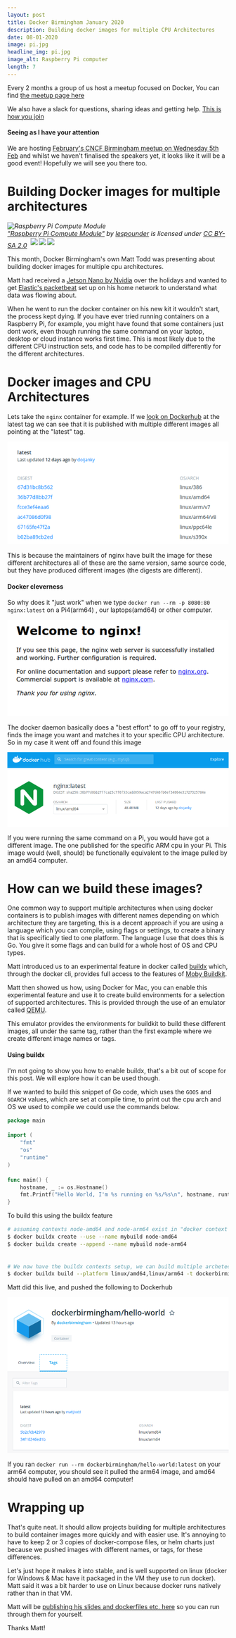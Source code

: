 ```yaml
---
layout: post
title: Docker Birmingham January 2020
description: Building docker images for multiple CPU Architectures
date: 08-01-2020
image: pi.jpg
headline_img: pi.jpg
image_alt: Raspberry Pi computer
length: 7
---
```


Every 2 months a group of us host a meetup focused on Docker, You can find [the meetup page here](https://www.meetup.com/Docker-Birmingham/)

We also have a slack for questions, sharing ideas and getting help. [This is how you join](https://join.slack.com/t/docker-birmingham/shared_invite/enQtMzc3MTAyMzYwMzg5LWIzYzlkY2FlNmJjZDk0NjgwMGNkMjM1ODVkNzU3M)

#### Seeing as I have your attention

We are hosting [February's CNCF Birmingham meetup on Wednesday 5th Feb](https://www.meetup.com/Cloud-Native-Birmingham/events/267773567/)
and whilst we haven't finalised the speakers yet, it looks like it will be a good event! Hopefully we will see you there 
too.

# Building Docker images for multiple architectures

<p style="font-size: 0.9rem;font-style: italic;"><img style="display: block;" src="https://farm3.staticflickr.com/2907/14050434430_c8929e270f_b.jpg" alt="Raspberry Pi Compute Module"><a href="https://www.flickr.com/photos/45703688@N07/14050434430">"Raspberry Pi Compute Module"</a><span> by <a href="https://www.flickr.com/photos/45703688@N07">lespounder</a></span> is licensed under <a href="https://creativecommons.org/licenses/by-sa/2.0/?ref=ccsearch&atype=html" style="margin-right: 5px;">CC BY-SA 2.0</a><a href="https://creativecommons.org/licenses/by-sa/2.0/?ref=ccsearch&atype=html" target="_blank" rel="noopener noreferrer" style="display: inline-block;white-space: none;margin-top: 2px;margin-left: 3px;height: 22px !important;"><img style="height: inherit;margin-right: 3px;display: inline-block;" src="https://search.creativecommons.org/static/img/cc_icon.svg" /><img style="height: inherit;margin-right: 3px;display: inline-block;" src="https://search.creativecommons.org/static/img/cc-by_icon.svg" /><img style="height: inherit;margin-right: 3px;display: inline-block;" src="https://search.creativecommons.org/static/img/cc-sa_icon.svg" /></a></p>

This month, Docker Birmingham's own Matt Todd was presenting about building docker images for multiple cpu architectures.

Matt had received a [Jetson Nano by Nvidia](https://developer.nvidia.com/embedded/jetson-nano-developer-kit) over the 
holidays and wanted to get [Elastic's packetbeat](https://www.elastic.co/products/beats/packetbeat)
set up on his home network to understand what data was flowing about. 

When he went to run the docker container on his new kit it wouldn't start, the process kept dying. If you have ever tried
running containers on a Raspberry Pi, for example, you might have found that some containers just dont work, even though 
running the same command on your laptop, desktop or cloud instance works first time. This is most likely due to the 
different CPU instruction sets, and code has to be compiled differently for the different architectures.


# Docker images and CPU Architectures
Lets take the `nginx` container for example. If we [look on Dockerhub](https://hub.docker.com/_/nginx?tab=tags) at the 
latest tag we can see that it is published with multiple different images all pointing at the "latest" tag. 

![nginx latest tag dockerhub, multiple arch/os values](/images/nginx-os-arch.png)

This is because the maintainers of nginx have built the image for these different architectures all of these are the same 
version, same source code, but they have produced different images (the digests are different). 

#### Docker cleverness 
So why does it "just work" when we type `docker run --rm -p 8080:80 nginx:latest` on a Pi4(arm64) , our laptops(amd64) or
 other computer.

![nginx splash screen](/images/nginx-splash.png)

The docker daemon basically does a "best effort" to go off to your registry, finds the image you want and matches it to 
your specific CPU architecture. So in my case it went off and found this image 

![nginx latest for amd64](/images/nginx-latest.png)

If you were running the same command on a Pi, you would have got a different image. The one published for the specific 
ARM cpu in your Pi. This image would (well, should) be functionally equivalent to the image pulled by an amd64 computer.

# How can we build these images?

One common way to support multiple architectures when using docker containers is to publish images with different names
depending on which architecture they are targeting, this is a decent approach if you are using a language which you can 
compile, using flags or settings, to create a binary that is specifically tied to one platform. The language I use that 
does this is Go. You give it some flags and can build for a whole host of OS and CPU types.

Matt introduced us to an experimental feature in docker called [buildx](https://docs.docker.com/buildx/working-with-buildx/)
which, through the docker cli, provides full access to the features of [Moby Buildkit](https://github.com/moby/buildkit).

Matt then showed us how, using Docker for Mac, you can enable this experimental feature and use it to create build environments
for a selection of supported architectures. This is provided through the use of an emulator called [QEMU](https://www.qemu.org/).

This emulator provides the environments for buildkit to build these different images, all under the same tag, rather than
the first example where we create different image names or tags. 

#### Using buildx

I'm not going to show you how to enable buildx, that's a bit out of scope for this post. We will explore how it can be 
used though.

If we wanted to build this snippet of Go code, which uses the `GOOS` and `GOARCH` values, which are set at compile time,
to print out the cpu arch and OS we used to compile we could use the commands below.

```go
package main

import (
	"fmt"
	"os"
	"runtime"
)

func main() {
	hostname, _ := os.Hostname()
	fmt.Printf("Hello World, I'm %s running on %s/%s\n", hostname, runtime.GOOS, runtime.GOARCH)
}
```


To build this using the buildx feature

```sh 
# assuming contexts node-amd64 and node-arm64 exist in "docker context ls"
$ docker buildx create --use --name mybuild node-amd64
$ docker buildx create --append --name mybuild node-arm64


# We now have the buildx contexts setup, we can build multiple archetectures like this!
$ docker buildx build --platform linux/amd64,linux/arm64 -t dockerbirmingham/hello-world:latest .
```


Matt did this live, and pushed the following to Dockerhub

![dockerhub showing multiple images for the same tag](/images/dockerhub-multiple-images.png)


If you ran `docker run --rm dockerbirmingham/hello-world:latest` on your arm64 computer, you should see it pulled 
the arm64 image, and amd64 should have pulled on an amd64 computer!


# Wrapping up

That's quite neat. It should allow projects building for multiple architectures to build container images more quickly and
with easier use. It's annoying to have to keep 2 or 3 copies of docker-compose files, or helm charts just because we 
pushed images with different names, or tags, for these differences.

Let's just hope it makes it into stable, and is well supported on linux (docker for Windows & Mac have it packaged in the
VM they use to run docker). Matt said it was a bit harder to use on Linux because docker runs natively rather than in that
VM. 

Matt will be [publishing his slides and dockerfiles etc. here](https://github.com/docker-birmingham/multi-architecture-builds) so you can run 
through them for yourself.

Thanks Matt! 
